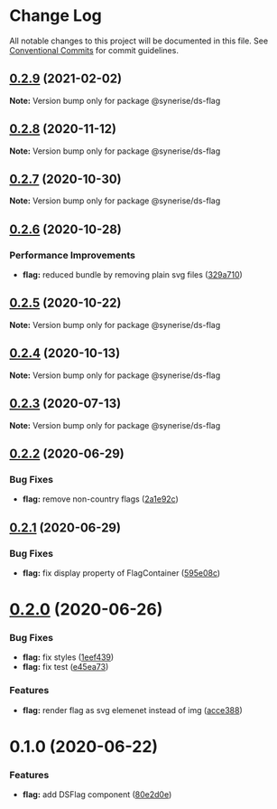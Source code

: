 # Change Log

All notable changes to this project will be documented in this file.
See [Conventional Commits](https://conventionalcommits.org) for commit guidelines.

## [0.2.9](https://github.com/Synerise/synerise-design/compare/@synerise/ds-flag@0.2.8...@synerise/ds-flag@0.2.9) (2021-02-02)

**Note:** Version bump only for package @synerise/ds-flag





## [0.2.8](https://github.com/Synerise/synerise-design/compare/@synerise/ds-flag@0.2.7...@synerise/ds-flag@0.2.8) (2020-11-12)

**Note:** Version bump only for package @synerise/ds-flag





## [0.2.7](https://github.com/Synerise/synerise-design/compare/@synerise/ds-flag@0.2.6...@synerise/ds-flag@0.2.7) (2020-10-30)

**Note:** Version bump only for package @synerise/ds-flag





## [0.2.6](https://github.com/Synerise/synerise-design/compare/@synerise/ds-flag@0.2.5...@synerise/ds-flag@0.2.6) (2020-10-28)


### Performance Improvements

* **flag:** reduced bundle by removing plain svg files ([329a710](https://github.com/Synerise/synerise-design/commit/329a7105f24dbd3562cdb5c28e5bd22e0b412d86))





## [0.2.5](https://github.com/Synerise/synerise-design/compare/@synerise/ds-flag@0.2.4...@synerise/ds-flag@0.2.5) (2020-10-22)

**Note:** Version bump only for package @synerise/ds-flag





## [0.2.4](https://github.com/Synerise/synerise-design/compare/@synerise/ds-flag@0.2.3...@synerise/ds-flag@0.2.4) (2020-10-13)

**Note:** Version bump only for package @synerise/ds-flag





## [0.2.3](https://github.com/Synerise/synerise-design/compare/@synerise/ds-flag@0.2.2...@synerise/ds-flag@0.2.3) (2020-07-13)

**Note:** Version bump only for package @synerise/ds-flag





## [0.2.2](https://github.com/Synerise/synerise-design/compare/@synerise/ds-flag@0.2.1...@synerise/ds-flag@0.2.2) (2020-06-29)


### Bug Fixes

* **flag:** remove non-country flags ([2a1e92c](https://github.com/Synerise/synerise-design/commit/2a1e92c99b6ae713e7cbb86a8f359f94571e1074))





## [0.2.1](https://github.com/Synerise/synerise-design/compare/@synerise/ds-flag@0.2.0...@synerise/ds-flag@0.2.1) (2020-06-29)


### Bug Fixes

* **flag:** fix display property of FlagContainer ([595e08c](https://github.com/Synerise/synerise-design/commit/595e08c35485c5806e7f8637b7f3c420eec9f756))





# [0.2.0](https://github.com/Synerise/synerise-design/compare/@synerise/ds-flag@0.1.0...@synerise/ds-flag@0.2.0) (2020-06-26)


### Bug Fixes

* **flag:** fix styles ([1eef439](https://github.com/Synerise/synerise-design/commit/1eef439e9fc1d9d2455e5507d6a98e28e20be618))
* **flag:** fix test ([e45ea73](https://github.com/Synerise/synerise-design/commit/e45ea73be22bbace8660e240024a1670f2154c83))


### Features

* **flag:** render flag as svg elemenet instead of img ([acce388](https://github.com/Synerise/synerise-design/commit/acce38848668d8d2f1e02858fb373a9deb3414c1))





# 0.1.0 (2020-06-22)


### Features

* **flag:** add DSFlag component ([80e2d0e](https://github.com/Synerise/synerise-design/commit/80e2d0e6f6fb2d3a9750bd57566c250f79684b7e))
